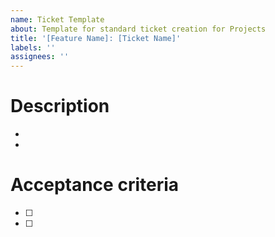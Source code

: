 ```yaml
---
name: Ticket Template
about: Template for standard ticket creation for Projects
title: '[Feature Name]: [Ticket Name]'
labels: ''
assignees: ''
---
```


# Description

-
-

# Acceptance criteria

- [ ]
- [ ]
